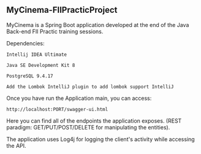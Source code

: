 ## MyCinema-FIIPracticProject

MyCinema is a Spring Boot application developed at the end of the Java Back-end FII Practic training sessions.

Dependencies:

    Intellij IDEA Ultimate
    
    Java SE Development Kit 8
    
    PostgreSQL 9.4.17
    
    Add the Lombok IntelliJ plugin to add lombok support IntelliJ
    
    
Once you have run the Application main, you can access:

    http://localhost:PORT/swagger-ui.html  
    
Here you can find all of the endpoints the application exposes. (REST paradigm: GET/PUT/POST/DELETE for manipulating the entities).

The application uses Log4j for logging the client's activity while accessing the API.

